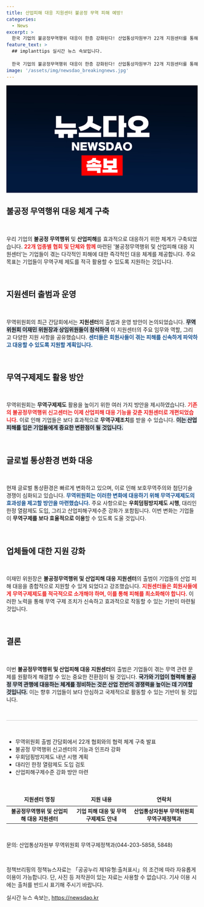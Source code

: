 ```yaml
---
title: 산업피해 대응 지원센터 불공정 무역 피해 예방!
categories:
  - News
excerpt: >
  한국 기업의 불공정무역행위 대응이 한층 강화된다! 산업통상자원부가 22개 지원센터를 통해 무역구제제도 개선과 우회덤핑방지제도를 내년 시행하기로 결정했다. 기업의 피해 지원이 기대되는 시점, 자세한 내용을 확인해보세요!
feature_text: >
  ## implanttips 실시간 뉴스 속보입니다.

  한국 기업의 불공정무역행위 대응이 한층 강화된다! 산업통상자원부가 22개 지원센터를 통해 무역구제제도 개선과 우회덤핑방지제도를 내년 시행하기로 결정했다. 기업의 피해 지원이 기대되는 시점, 자세한 내용을 확인해보세요!
image: '/assets/img/newsdao_breakingnews.jpg'
---
```


<p><img src="/assets/img/newsdao_breakingnews.jpg" alt="implanttips 속보" /></p>

<h2 data-ke-size="size26">불공정 무역행위 대응 체계 구축</h2>

<p data-ke-size="size16">&nbsp;</p>

<p>우리 기업의 <b>불공정 무역행위</b> 및 <b>산업피해</b>를 효과적으로 대응하기 위한 체계가 구축되었습니다. <b><span style="color: #ee2323;">22개 업종별 협회 및 단체와 함께</span></b> 마련된 '불공정무역행위 및 산업피해 대응 지원센터'는 기업들이 겪는 다각적인 피해에 대한 즉각적인 대응 체계를 제공합니다. 주요 목표는 기업들이 무역구제 제도를 적극 활용할 수 있도록 지원하는 것입니다. </p>

<p data-ke-size="size16">&nbsp;</p>

<h2 data-ke-size="size26">지원센터 출범과 운영</h2>

<p data-ke-size="size16">&nbsp;</p>

<p>무역위원회의 최근 간담회에서는 <b>지원센터</b>의 출범과 운영 방안이 논의되었습니다. <b><span style="background-color: #21538527;">무역위원회 이재민 위원장과 상임위원들이 참석하여</span></b> 이 지원센터의 주요 임무와 역할, 그리고 다양한 지원 사항을 공유했습니다. <b><span style="color: #1a5490;">센터들은 회원사들이 겪는 피해를 신속하게 파악하고 대응할 수 있도록 지원할 계획입니다.</span></b></p>

<p data-ke-size="size16">&nbsp;</p>

<h2 data-ke-size="size26">무역구제제도 활용 방안</h2>

<p data-ke-size="size16">&nbsp;</p>

<p>무역위원회는 <b>무역구제제도</b> 활용을 높이기 위한 여러 가지 방안을 제시하였습니다. <b><span style="color: #ee2323;">기존의 불공정무역행위 신고센터는 이제 산업피해 대응 기능을 갖춘 지원센터로 개편되었습니다.</span></b> 이로 인해 기업들은 보다 효과적으로 <b>무역구제조치</b>를 받을 수 있습니다. <b><span style="background-color: #21538527;">이는 산업 피해를 입은 기업들에게 중요한 변환점이 될 것입니다.</span></b></p>

<p data-ke-size="size16">&nbsp;</p>

<h2 data-ke-size="size26">글로벌 통상환경 변화 대응</h2>

<p data-ke-size="size16">&nbsp;</p>

<p>현재 글로벌 통상환경은 빠르게 변화하고 있으며, 이로 인해 보호무역주의와 첨단기술 경쟁이 심화되고 있습니다. <b><span style="color: #1a5490;">무역위원회는 이러한 변화에 대응하기 위해 무역구제제도의 효과성을 제고할 방안을 마련했습니다.</span></b> 주요 사항으로는 <b>우회덤핑방지제도 시행</b>, 대리인 한정 열람제도 도입, 그리고 산업피해구제수준 강화가 포함됩니다. 이번 변화는 기업들이 <b>무역구제를 보다 효율적으로 이용</b>할 수 있도록 도울 것입니다.</p>

<p data-ke-size="size16">&nbsp;</p>

<h2 data-ke-size="size26">업체들에 대한 지원 강화</h2>

<p data-ke-size="size16">&nbsp;</p>

<p>이재민 위원장은 <b>불공정무역행위 및 산업피해 대응 지원센터</b>의 출범이 기업들의 산업 피해 대응을 종합적으로 지원할 수 있게 되었다고 강조했습니다. <b><span style="color: #ee2323;">지원센터들은 회원사들에게 무역구제제도를 적극적으로 소개해야 하며, 이를 통해 피해를 최소화해야 합니다.</span></b> 이러한 노력을 통해 무역 구제 조치가 신속하고 효과적으로 작동할 수 있는 기반이 마련될 것입니다. </p>

<p data-ke-size="size16">&nbsp;</p>

<h2 data-ke-size="size26">결론</h2>

<p data-ke-size="size16">&nbsp;</p>

<p>이번 <b>불공정무역행위 및 산업피해 대응 지원센터</b>의 출범은 기업들이 겪는 무역 관련 문제를 원활하게 해결할 수 있는 중요한 전환점이 될 것입니다. <b><span style="background-color: #21538527;">국가와 기업이 협력해 불공정 무역 관행에 대응하는 체계를 정비하는 것은 산업 전반의 경쟁력을 높이는 데 기여할 것입니다.</span></b> 이는 향후 기업들이 보다 안심하고 국제적으로 활동할 수 있는 기반이 될 것입니다.</p>

<p data-ke-size="size16">&nbsp;</p>

<hr style="height: 1px; border: none; background-color: #ccc;"/>

<p data-ke-size="size16">&nbsp;</p>

<ul>
<li>무역위원회 출범 간담회에서 22개 협회와의 협력 체계 구축 발표</li>
<li>불공정 무역행위 신고센터의 기능과 인프라 강화</li>
<li>우회덤핑방지제도 내년 시행 계획</li>
<li>대리인 한정 열람제도 도입 검토</li>
<li>산업피해구제수준 강화 방안 마련</li>
</ul>

<p data-ke-size="size16">&nbsp;</p>

<table style="width: 100%; border-collapse: collapse;">
<thead>
<tr>
<td style="text-align: center; height: 30px;"><b>지원센터 명칭</b></td>
<td style="text-align: center; height: 30px;"><b>지원 내용</b></td>
<td style="text-align: center; height: 30px;"><b>연락처</b></td>
</tr>
</thead>
<tbody>
<tr>
<td style="text-align: center; height: 17px;"><b>불공정무역행위 및 산업피해 대응 지원센터</b></td>
<td style="text-align: center; height: 17px;"><b>기업 피해 대응 및 무역구제제도 안내</b></td>
<td style="text-align: center; height: 17px;"><b>산업통상자원부 무역위원회 무역구제정책과</b></td>
</tr>
</tbody>
</table>

<p data-ke-size="size16">&nbsp;</p>

<p data-ke-size="size16">문의: 산업통상자원부 무역위원회 무역구제정책과(044-203-5858, 5848)</p>

<p data-ke-size="size16">&nbsp;</p>

<p>정책브리핑의 정책뉴스자료는 「공공누리 제1유형:출처표시」의 조건에 따라 자유롭게 이용이 가능합니다. 단, 사진 등 저작권이 있는 자료는 사용할 수 없습니다. 기사 이용 시에는 출처를 반드시 표기해 주시기 바랍니다.</p>
실시간 뉴스 속보는, <a href="https://newsdao.kr" rel="dofollow">https://newsdao.kr</a>


